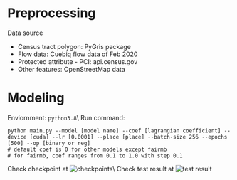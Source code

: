 # Preprocessing
Data source
- Census tract polygon: PyGris package
- Flow data: Cuebiq flow data of Feb 2020
- Protected attribute - PCI: api.census.gov
- Other features: OpenStreetMap data

# Modeling
Enviornment: `python3.8`\\
Run command: 
```[bash]
python main.py --model [model name] --coef [lagrangian coefficient] --device [cuda] --lr [0.0001] --place [place] --batch-size 256 --epochs [500] --op [binary or reg]
# default coef is 0 for other models except fairmb
# for fairmb, coef ranges from 0.1 to 1.0 with step 0.1
```
Check checkpoint at ![checkpoints](/checkpoints/)\\
Check test result at ![test result](/outputs/)